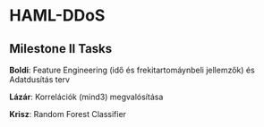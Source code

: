 # HAML-DDoS

## Milestone II Tasks

**Boldi**: Feature Engineering (idő és frekitartomáynbeli jellemzők) és Adatdusítás terv 

**Lázár**: Korrelációk (mind3) megvalósítása

**Krisz**: Random Forest Classifier